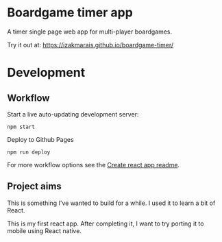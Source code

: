 # Boardgame timer app

A timer single page web app for multi-player boardgames.

Try it out at: https://izakmarais.github.io/boardgame-timer/

# Development

## Workflow

Start a live auto-updating development server:

    npm start

Deploy to Github Pages

    npm run deploy

For more workflow options see the [Create react app readme](CreateReactAppReadme.md).

## Project aims

This is something I've wanted to build for a while. I used it to learn a bit of React.

This is my first react app. After completing it, I want to try porting it to mobile using React native.
